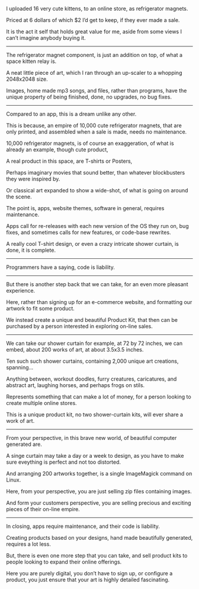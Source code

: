 I uploaded 16 very cute kittens, to an online store,
as refrigerator magnets.

Priced at 6 dollars of which $2 I’d get to keep,
if they ever made a sale.

It is the act it self that holds great value for me,
aside from some views I can’t imagine anybody buying it.

---

The refrigerator magnet component,
is just an addition on top, of what a space kitten relay is.

A neat little piece of art,
which I ran through an up-scaler to a whopping 2048x2048 size.

Images, home made mp3 songs, and files, rather than programs,
have the unique property of being finished, done, no upgrades, no bug fixes.

---

Compared to an app,
this is a dream unlike any other.

This is because, an empire of 10,000 cute refrigerator magnets,
that are only printed, and assembled when a sale is made, needs no maintenance.

10,000 refrigerator magnets, is of course an exaggeration,
of what is already an example, though cute product,

A real product in this space, are T-shirts or Posters,

Perhaps imaginary movies that sound better,
than whatever blockbusters they were inspired by.

Or classical art expanded to show a wide-shot,
of what is going on around the scene.

The point is, apps, website themes, software in general,
requires maintenance.

Apps call for re-releases with each new version of the OS they run on,
bug fixes, and sometimes calls for new features, or code-base rewrites.

A really cool T-shirt design, or even a crazy intricate shower curtain,
is done, it is complete.

---

Programmers have a saying,
code is liability.

---

But there is another step back that we can take,
for an even more pleasant experience.

Here, rather than signing up for an e-commerce website,
and formatting our artwork to fit some product.

We instead create a unique and beautiful Product Kit,
that then can be purchased by a person interested in exploring on-line sales.

---

We can take our shower curtain for example,
at 72 by 72 inches, we can embed, about 200 works of art, at about 3.5x3.5 inches.

Ten such such shower curtains, containing 2,000 unique art creations,
spanning…

Anything between, workout doodles, furry creatures, caricatures,
and abstract art, laughing horses, and perhaps frogs on stils.

Represents something that can make a lot of money,
for a person looking to create multiple online stores.

This is a unique product kit,
no two shower-curtain kits, will ever share a work of art.

---

From your perspective, in this brave new world,
of beautiful computer generated are.

A singe curtain may take a day or a week to design,
as you have to make sure eveything is perfect and not too distorted.

And arranging 200 artworks together,
is a single ImageMagick command on Linux.

Here, from your perspective,
you are just selling zip files containing images.

And form your customers perspective,
you are selling precious and exciting pieces of their on-line empire.

---

In closing, apps require maintenance,
and their code is liability.

Creating products based on your designs,
hand made beautifully generated, requires a lot less.

But, there is even one more step that you can take,
and sell product kits to people looking to expand their online offerings.

Here you are purely digital, you don’t have to sign up, or configure a product,
you just ensure that your art is highly detailed fascinating.
